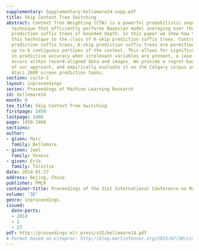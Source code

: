 ```yaml
---
supplementary: Supplementary:bellemare14-supp.pdf
title: Skip Context Tree Switching
abstract: Context Tree Weighting (CTW) is a powerful probabilistic sequence prediction
  technique that efficiently performs Bayesian model averaging over the class of all
  prediction suffix trees of bounded depth. In this paper we show how to generalize
  this technique to the class of K-skip prediction suffix trees. Contrary to regular
  prediction suffix trees, K-skip prediction suffix trees are permitted to ignore
  up to K contiguous portions of the context. This allows for significant improvements
  in predictive accuracy when irrelevant variables are present, a case which often
  occurs within record-aligned data and images. We provide a regret-based analysis
  of our approach, and empirically evaluate it on the Calgary corpus and a set of
  Atari 2600 screen prediction tasks.
section: cycle-2
layout: inproceedings
series: Proceedings of Machine Learning Research
id: bellemare14
month: 0
tex_title: Skip Context Tree Switching
firstpage: 1458
lastpage: 1466
page: 1458-1466
sections: 
author:
- given: Marc
  family: Bellemare
- given: Joel
  family: Veness
- given: Erik
  family: Talvitie
date: 2014-01-27
address: Bejing, China
publisher: PMLR
container-title: Proceedings of the 31st International Conference on Machine Learning
volume: '32'
genre: inproceedings
issued:
  date-parts:
  - 2014
  - 1
  - 27
pdf: http://proceedings.mlr.press/v32/bellemare14.pdf
# Format based on citeproc: http://blog.martinfenner.org/2013/07/30/citeproc-yaml-for-bibliographies/
---
```

